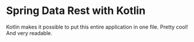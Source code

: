 # Spring Data Rest with Kotlin

Kotlin makes it possible to put this entire application in one file. Pretty cool! And very readable.